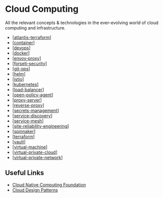 # Cloud Computing

All the relevant concepts & technologies in the ever-evolving world of cloud computing and infrastructure.

- [[atlantis-terraform]]
- [[container]]
- [[devops]]
- [[docker]]
- [[envoy-proxy]]
- [[forseti-security]]
- [[git-ops]]
- [[helm]]
- [[istio]]
- [[kubernetes]]
- [[load-balancer]]
- [[open-policy-agent]]
- [[proxy-server]]
- [[reverse-proxy]]
- [[secrets-management]]
- [[service-discovery]]
- [[service-mesh]]
- [[site-reliability-engineering]]
- [[spinnaker]]
- [[terraform]]
- [[vault]]
- [[virtual-machine]]
- [[virtual-private-cloud]]
- [[virtual-private-network]]

## Useful Links

- [Cloud Native Computing Foundation](https://www.cncf.io/)
- [Cloud Design Patterns](https://docs.microsoft.com/en-us/azure/architecture/patterns/)

[//begin]: # "Autogenerated link references for markdown compatibility"
[atlantis-terraform]: cloud-computing/atlantis-terraform "Atlantis (Terraform)"
[devops]: cloud-computing/devops "DevOps"
[docker]: cloud-computing/docker "Docker"
[envoy_proxy]: cloud-computing/envoy_proxy "Envoy Proxy"
[git-ops]: cloud-computing/git-ops "GitOps"
[helm]: cloud-computing/helm "Helm"
[istio]: cloud-computing/istio "Istio"
[kubernetes]: cloud-computing/kubernetes "Kubernetes (k8s)"
[load-balancer]: cloud-computing/load-balancer "Load Balancer"
[service-mesh]: cloud-computing/service-mesh "Service Mesh"
[site-reliability-engineering]: cloud-computing/site-reliability-engineering "Site Reliability Engineering (SRE)"
[spinnaker]: cloud-computing/spinnaker "Spinnaker"
[terraform]: cloud-computing/terraform "Terraform"
[vault]: cloud-computing/vault "Vault"
[service-discovery]: cloud-computing/service-discovery "Service Discovery"
[envoy-proxy]: cloud-computing/envoy-proxy "Envoy Proxy"
[container]: cloud-computing/container "Container"
[secrets-management]: cloud-computing/secrets-management "Secrets Management"
[virtual-machine]: cloud-computing/virtual-machine "Virtual Machine"
[virtual-private-cloud]: cloud-computing/virtual-private-cloud "Virtual Private Cloud"
[open-policy-agent]: cloud-computing/open-policy-agent "Open Policy Agent"
[forseti-security]: cloud-computing/forseti-security "Forseti Security"
[virtual-private-network]: cloud-computing/virtual-private-network "Virtual Private Network"
[proxy-server]: cloud-computing/proxy-server "Proxy Server"
[reverse-proxy]: cloud-computing/reverse-proxy "Reverse Proxy"
[//end]: # "Autogenerated link references"
